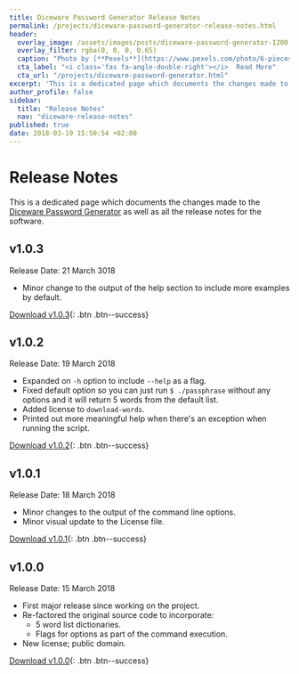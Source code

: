 ```yaml
---
title: Diceware Password Generator Release Notes
permalink: /projects/diceware-password-generator-release-notes.html
header:
  overlay_image: /assets/images/posts/diceware-password-generator-1200.jpg
  overlay_filter: rgba(0, 0, 0, 0.65)
  caption: "Photo by [**Pexels**](https://www.pexels.com/photo/6-pieces-of-black-and-white-dice-37534/)"
  cta_label: "<i class='fas fa-angle-double-right'></i>  Read More"
  cta_url: "/projects/diceware-password-generator.html"
excerpt: 'This is a dedicated page which documents the changes made to the Diceware Password Generator as well as all the release notes for the software. You can read more about the project itself by clicking the _Read More_ button below.'
author_profile: false
sidebar:
  title: "Release Notes"
  nav: "diceware-release-notes"
published: true
date: 2018-03-19 15:50:54 +02:00
---
```

# Release Notes
This is a dedicated page which documents the changes made to the [Diceware Password Generator][diceware] as well as all the release notes for the software. 

## v1.0.3
Release Date: 21 March 3018

- Minor change to the output of the help section to include more examples by default.

[Download v1.0.3][v103]{: .btn .btn--success}

## v1.0.2
Release Date: 19 March 2018

- Expanded on `-h` option to include `--help` as a flag.
- Fixed default option so you can just run `$ ./passphrase` without any options and it will return 5 words from the default list.
- Added license to `download-words`.
- Printed out more meaningful help when there's an exception when running the script.

[Download v1.0.2][v102]{: .btn .btn--success}

## v1.0.1
Release Date: 18 March 2018

- Minor changes to the output of the command line options.
- Minor visual update to the License file.

[Download v1.0.1][v101]{: .btn .btn--success}

## v1.0.0
Release Date: 15 March 2018

- First major release since working on the project.
- Re-factored the original source code to incorporate:
    + 5 word list dictionaries.
    + Flags for options as part of the command execution.
- New license; public domain.

[Download v1.0.0][v100]{: .btn .btn--success}

[diceware]: /projects/diceware-password-generator.html
[v100]: https://github.com/justinhartman/diceware-password-generator/releases/tag/v1.0.0
[v101]: https://github.com/justinhartman/diceware-password-generator/releases/tag/v1.0.1
[v102]: https://github.com/justinhartman/diceware-password-generator/releases/tag/v1.0.2
[v103]: https://github.com/justinhartman/diceware-password-generator/releases/tag/v1.0.3
